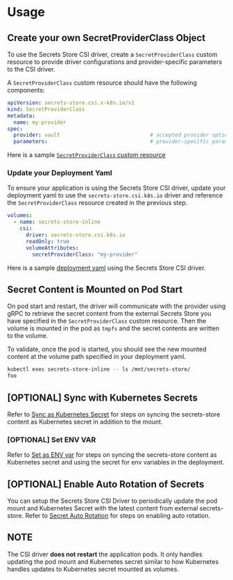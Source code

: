 # Usage

## Create your own SecretProviderClass Object

To use the Secrets Store CSI driver, create a `SecretProviderClass` custom resource to provide driver configurations and provider-specific parameters to the CSI driver.

A `SecretProviderClass` custom resource should have the following components:

```yaml
apiVersion: secrets-store.csi.x-k8s.io/v1
kind: SecretProviderClass
metadata:
  name: my-provider
spec:
  provider: vault                             # accepted provider options: azure or vault or gcp
  parameters:                                 # provider-specific parameters
```

Here is a sample [`SecretProviderClass` custom resource](https://github.com/kubernetes-sigs/secrets-store-csi-driver/blob/release-1.0/test/bats/tests/vault/vault_v1_secretproviderclass.yaml)

### Update your Deployment Yaml

To ensure your application is using the Secrets Store CSI driver, update your deployment yaml to use the `secrets-store.csi.k8s.io` driver and reference the `SecretProviderClass` resource created in the previous step.

```yaml
volumes:
  - name: secrets-store-inline
    csi:
      driver: secrets-store.csi.k8s.io
      readOnly: true
      volumeAttributes:
        secretProviderClass: "my-provider"
```

Here is a sample [deployment yaml](https://github.com/kubernetes-sigs/secrets-store-csi-driver/blob/main/test/bats/tests/vault/pod-vault-inline-volume-secretproviderclass.yaml) using the Secrets Store CSI driver.

## Secret Content is Mounted on Pod Start

On pod start and restart, the driver will communicate with the provider using gRPC to retrieve the secret content from the external Secrets Store you have specified in the `SecretProviderClass` custom resource. Then the volume is mounted in the pod as `tmpfs` and the secret contents are written to the volume.

To validate, once the pod is started, you should see the new mounted content at the volume path specified in your deployment yaml.

```bash
kubectl exec secrets-store-inline -- ls /mnt/secrets-store/
foo
```

## [OPTIONAL] Sync with Kubernetes Secrets

Refer to [Sync as Kubernetes Secret](../topics/sync-as-kubernetes-secret.md) for steps on syncing the secrets-store content as Kubernetes secret in addition to the mount.

### [OPTIONAL] Set ENV VAR

Refer to [Set as ENV var](../topics/set-as-env-var.md) for steps on syncing the secrets-store content as Kubernetes secret and using the secret for env variables in the deployment.

## [OPTIONAL] Enable Auto Rotation of Secrets

You can setup the Secrets Store CSI Driver to periodically update the pod mount and Kubernetes Secret with the latest content from external secrets-store. Refer to [Secret Auto Rotation](../topics/secret-auto-rotation.md) for steps on enabling auto rotation.

<aside class="note warning">
<h1>NOTE</h1>

The CSI driver **does not restart** the application pods. It only handles updating the pod mount and Kubernetes secret similar to how Kubernetes handles updates to Kubernetes secret mounted as volumes.

</aside>

